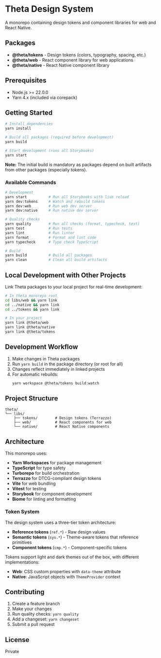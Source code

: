 # Theta Design System

A monorepo containing design tokens and component libraries for web and React Native.

## Packages

- **@theta/tokens** - Design tokens (colors, typography, spacing, etc.)
- **@theta/web** - React component library for web applications
- **@theta/native** - React Native component library

## Prerequisites

- Node.js >= 22.0.0
- Yarn 4.x (included via corepack)

## Getting Started

```bash
# Install dependencies
yarn install

# Build all packages (required before development)
yarn build

# Start development (runs all Storybooks)
yarn start
```

**Note:** The initial build is mandatory as packages depend on built artifacts from other packages (especially tokens).

### Available Commands

```bash
# Development
yarn start          # Run all Storybooks with live reload
yarn dev:tokens     # Watch and rebuild tokens
yarn dev:web        # Run web dev server  
yarn dev:native     # Run native dev server

# Quality checks
yarn quality        # Run all checks (format, typecheck, test)
yarn test           # Run tests
yarn lint           # Run linter
yarn format         # Format and lint code
yarn typecheck      # Type check TypeScript

# Build
yarn build          # Build all packages
yarn clean          # Clean all build artifacts
```

## Local Development with Other Projects

Link Theta packages to your local project for real-time development:

```bash
# In theta monorepo root
cd libs/web && yarn link
cd ../native && yarn link
cd ../tokens && yarn link

# In your project
yarn link @theta/web
yarn link @theta/native
yarn link @theta/tokens
```

## Development Workflow

1. Make changes in Theta packages
2. Run `yarn build` in the package directory (or root for all)
3. Changes reflect immediately in linked projects
4. For automatic rebuilds:
   ```bash
   yarn workspace @theta/tokens build:watch
   ```

## Project Structure

```
theta/
└── libs/
    ├── tokens/        # Design tokens (Terrazzo)
    ├── web/           # React components for web
    └── native/        # React Native components
```

## Architecture

This monorepo uses:

- **Yarn Workspaces** for package management
- **TypeScript** for type safety
- **Turborepo** for build orchestration
- **Terrazzo** for DTCG-compliant design tokens
- **Vite** for web bundling
- **Vitest** for testing
- **Storybook** for component development
- **Biome** for linting and formatting

### Token System

The design system uses a three-tier token architecture:

- **Reference tokens** (`ref.*`) - Raw design values
- **Semantic tokens** (`sys.*`) - Theme-aware tokens that reference primitives
- **Component tokens** (`cmp.*`) - Component-specific tokens

Tokens support light and dark themes out of the box, with different implementations:

- **Web**: CSS custom properties with `data-theme` attribute
- **Native**: JavaScript objects with `ThemeProvider` context

## Contributing

1. Create a feature branch
2. Make your changes
3. Run quality checks: `yarn quality`
4. Add a changeset: `yarn changeset`
5. Submit a pull request

## License

Private
